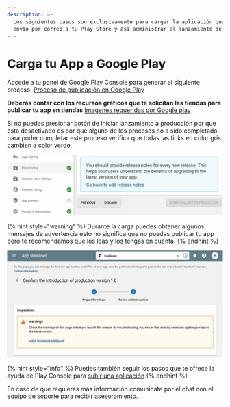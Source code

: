 ```yaml
---
description: >-
  Los siguientes pasos son exclusivamente para cargar la aplicación que se te
  envío por correo a tu Play Store y así administrar el lanzamiento de tu app.
---
```


# Carga tu App a Google Play

Accede a tu panel de Google Play Console para generar el siguiente proceso: [Proceso de publicación en Google Play](https://drive.google.com/file/d/1jqvCz_oIPf76LWOJGxabNjmsDXRLAKmJ/view?usp=sharing)  
  
**Deberás contar con los recursos gráficos que te solicitan las tiendas para publicar tu app en tiendas** [Imagenes requeridas por Google play](https://comunidad.apphive.io/t/recursos-graficos-para-cargar-tu-app-a-google-play/342/6)  
  
Si no puedes presionar botón de iniciar lanzamiento a producción por que esta desactivado es por que alguno de los procesos no a sido completado para poder completar este proceso verifica que todas las ticks en color gris cambien a color verde.

![](../../.gitbook/assets/image%20%2815%29.png)

{% hint style="warning" %}
Durante la carga puedes obtener algunos mensajes de advertencia esto no significa que no puedas publicar tu app pero te recomendamos que los leas y los tengas en cuenta.
{% endhint %}

![](../../.gitbook/assets/image%20%2810%29.png)

{% hint style="info" %}
Puedes también seguir los pasos que te ofrece la ayuda de Play Console para [subir una aplicación](https://support.google.com/googleplay/android-developer/answer/113469?hl=es&ref_topic=7072031)
{% endhint %}

  
En caso de que requieras más información comunicate por el chat con el equipo de soporte para recibir asesoramiento.

